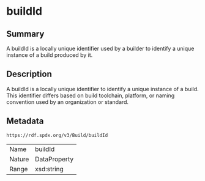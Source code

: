 <!-- Automatically generated by spec-parser v2.0.0 on 2024-01-12T14:00:21.817658+00:00 -->
<!-- SPDX-License-Identifier: Community-Spec-1.0 -->

# buildId

## Summary

A buildId is a locally unique identifier used by a builder to identify a unique instance of a build produced by it.


## Description

A buildId is a locally unique identifier to identify a unique instance of a build. This identifier differs based on build toolchain, platform, or naming convention used by an organization or standard.


## Metadata

`https://rdf.spdx.org/v3/Build/buildId`


| | |
|---|---|
| Name | buildId |
| Nature | DataProperty |
| Range | xsd:string |





